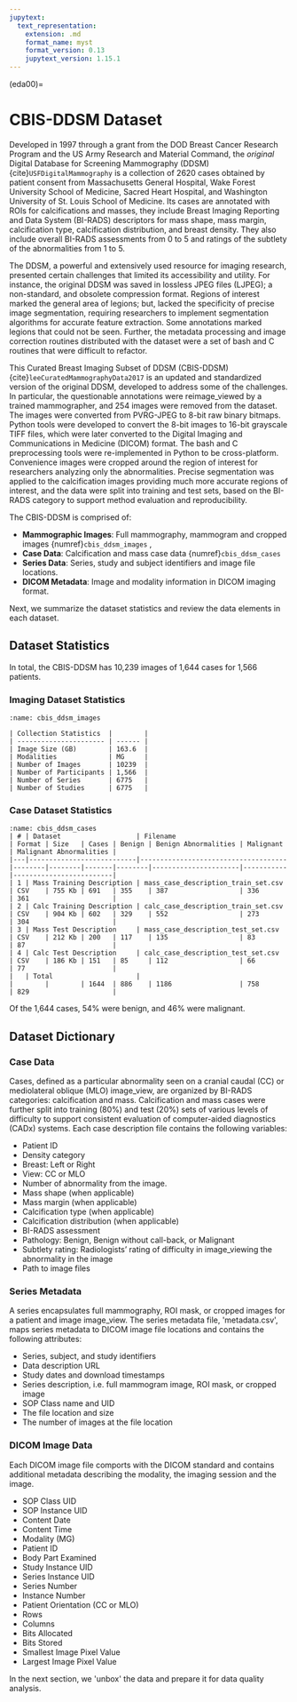 ```yaml
---
jupytext:
  text_representation:
    extension: .md
    format_name: myst
    format_version: 0.13
    jupytext_version: 1.15.1
---
```

(eda00)=

# **CBIS-DDSM** Dataset

Developed in 1997 through a grant from the DOD Breast Cancer Research Program and the US Army Research and Material Command, the *original* Digital Database for Screening Mammography (DDSM) {cite}`USFDigitalMammography` is a collection of 2620 cases obtained by patient consent from Massachusetts General Hospital, Wake Forest University School of Medicine, Sacred Heart Hospital, and Washington University of St. Louis School of Medicine. Its cases are annotated with ROIs for calcifications and masses, they include Breast Imaging Reporting and Data System (BI-RADS) descriptors for mass shape, mass margin, calcification type, calcification distribution, and breast density. They also include overall BI-RADS assessments from 0 to 5 and ratings of the subtlety of the abnormalities from 1 to 5.

The DDSM, a powerful and extensively used resource for imaging research, presented certain challenges that limited its accessibility and utility.  For instance, the original DDSM was saved in lossless JPEG files (LJPEG); a non-standard, and obsolete compression format. Regions of interest marked the general area of legions; but, lacked the specificity of precise image segmentation, requiring researchers to implement segmentation algorithms for accurate feature extraction. Some annotations marked legions that could not be seen. Further, the metadata processing and image correction routines distributed with the dataset were a set of bash and C routines that were difficult to refactor.

This Curated Breast Imaging Subset of DDSM (CBIS-DDSM) {cite}`leeCuratedMammographyData2017` is an updated and standardized version of the original DDSM, developed to address some of the challenges. In particular, the questionable annotations were reimage_viewed by a trained mammographer, and 254 images were removed from the dataset. The images were converted from PVRG-JPEG to 8-bit raw binary bitmaps. Python tools were developed to convert the 8-bit images to 16-bit grayscale TIFF files, which were later converted to the Digital Imaging and Communications in Medicine (DICOM) format. The bash and C preprocessing tools were re-implemented in Python to be cross-platform. Convenience images were cropped around the region of interest for researchers analyzing only the abnormalities. Precise segmentation was applied to the calcification images providing much more accurate regions of interest, and the data were split into training and test sets, based on the BI-RADS category to support method evaluation and reproducibility.

The CBIS-DDSM is comprised of:

- **Mammographic Images**: Full mammography, mammogram and cropped images {numref}`cbis_ddsm_images` ,
- **Case Data**: Calcification and mass case data {numref}`cbis_ddsm_cases`
- **Series Data**: Series, study and subject identifiers and image file locations.
- **DICOM Metadata**: Image and modality information in DICOM imaging format.

Next, we summarize the dataset statistics and review the data elements in each dataset.

## Dataset Statistics

In total, the CBIS-DDSM has 10,239 images of 1,644 cases for 1,566 patients.

### Imaging Dataset Statistics

```{table} CBIS DDSM Statistics
:name: cbis_ddsm_images

| Collection Statistics  |        |
| ---------------------- | ------ |
| Image Size (GB)        | 163.6  |
| Modalities             | MG     |
| Number of Images       | 10239  |
| Number of Participants | 1,566  |
| Number of Series       | 6775   |
| Number of Studies      | 6775   |
```

### Case Dataset Statistics

```{table} CBIS DDSM Case Statistics
:name: cbis_ddsm_cases
| # | Dataset                   | Filename                            | Format | Size   | Cases | Benign | Benign Abnormalities | Malignant | Malignant Abnormalities |
|---|---------------------------|-------------------------------------|--------|--------|-------|--------|----------------------|-----------|-------------------------|
| 1 | Mass Training Description | mass_case_description_train_set.csv | CSV    | 755 Kb | 691   | 355    | 387                  | 336       | 361                     |
| 2 | Calc Training Description | calc_case_description_train_set.csv | CSV    | 904 Kb | 602   | 329    | 552                  | 273       | 304                     |
| 3 | Mass Test Description     | mass_case_description_test_set.csv  | CSV    | 212 Kb | 200   | 117    | 135                  | 83        | 87                      |
| 4 | Calc Test Description     | calc_case_description_test_set.csv  | CSV    | 186 Kb | 151   | 85     | 112                  | 66        | 77                      |
|   | Total                     |                                     |        |        | 1644  | 886    | 1186                 | 758       | 829                     |
```

Of the 1,644 cases, 54% were benign, and 46% were malignant.

## Dataset Dictionary

### Case Data

Cases, defined as a particular abnormality seen on a cranial caudal (CC) or mediolateral oblique (MLO) image_view, are organized by BI-RADS categories: calcification and mass. Calcification and mass cases were further split into training (80%) and test (20%) sets of various levels of difficulty to support consistent evaluation of computer-aided diagnostics (CADx) systems. Each case description file contains the following variables:

- Patient ID
- Density category
- Breast: Left or Right
- View: CC or MLO
- Number of abnormality from the image.
- Mass shape (when applicable)
- Mass margin (when applicable)
- Calcification type (when applicable)
- Calcification distribution (when applicable)
- BI-RADS assessment
- Pathology: Benign, Benign without call-back, or Malignant
- Subtlety rating: Radiologists’ rating of difficulty in image_viewing the abnormality in the image
- Path to image files

### Series Metadata

A series encapsulates full mammography, ROI mask, or cropped images for a patient and image image_view. The series metadata file, 'metadata.csv', maps series metadata to DICOM image file locations and contains the following attributes:

- Series, subject, and study identifiers
- Data description URL
- Study dates and download timestamps
- Series description, i.e. full mammogram image, ROI mask, or cropped image
- SOP Class name and UID
- The file location and size
- The number of images at the file location

### DICOM Image Data

Each DICOM image file comports with the DICOM standard and contains additional metadata describing the modality, the imaging session and the image.

- SOP Class UID
- SOP Instance UID
- Content Date
- Content Time
- Modality (MG)
- Patient ID
- Body Part Examined
- Study Instance UID
- Series Instance UID
- Series Number
- Instance Number
- Patient Orientation (CC or MLO)
- Rows
- Columns
- Bits Allocated
- Bits Stored
- Smallest Image Pixel Value
- Largest Image Pixel Value

In the next section, we 'unbox' the data and prepare it for data quality analysis.
